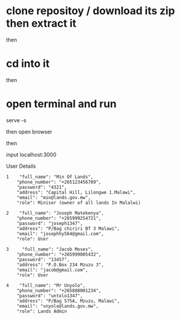 # clone repositoy  / download its zip then extract it
then 

# cd into it 
then 

# open terminal and run
 <p>serve -s </p>

 then 
 open browser

 then 

 input 
 localhost:3000

 User Details 
 
    1    "full_name": "Min Of Lands",
        "phone_number": "+265123456789",
        "password": "4321",
        "address": "Capital Hill, Lilongwe 1.Malawi", 
        "email": "min@lands.gov.mw",
        "role": Miniser (owner of all lands In Malalwi)
   
    2    "full_name": "Joseph Matekenya",
        "phone_number": "+265999254721",
        "password": "joseph1347",
        "address": "P/Bag chiriri BT 3 Malawi",
        "email": "josephhy564@gmail.com",
        "role": User
  
    3     "full_name": "Jacob Moses",
        "phone_number": "+265999005432",
        "password": "13457",
        "address": "P.O.Box 234 Mzuzu 3",
        "email": "jacob@gmail.com",
        "role": User
      
    4    "full_name": "Mr Unyolo",
        "phone_number": "+265888001234",
        "password": "untolo1347",
        "address": "P/Bag 575A, Mzuzu, Malawi",
        "email": "unyolo@lands.gov.mw",
        "role": Lands Admin
 